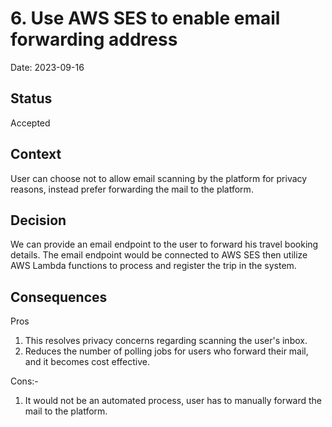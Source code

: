 # 6. Use AWS SES to enable email forwarding address

Date: 2023-09-16

## Status

Accepted

## Context

User can choose not to allow email scanning by the platform for privacy reasons, instead prefer forwarding the mail to the platform.


## Decision
We can provide an email endpoint to the user to forward his travel booking details. The email endpoint would be connected to AWS SES then utilize AWS Lambda functions to process and register the trip in the system.

## Consequences
Pros
1. This resolves privacy concerns regarding scanning the user's inbox. 
2. Reduces the number of polling jobs for users who forward their mail, and it becomes cost effective.

Cons:-
1. It would not be an automated process, user has to manually forward the mail to the platform.
